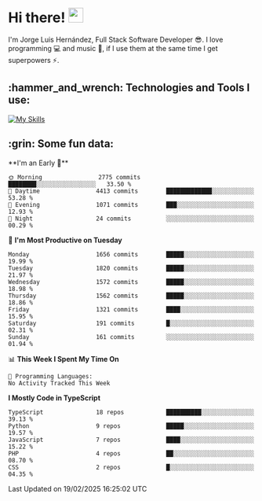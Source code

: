 <h1 align="left">
 <abc>
  <br>Hi there! <img src="https://user-images.githubusercontent.com/42378118/110234147-e3259600-7f4e-11eb-95be-0c4047144dea.gif" width="30"><br>
 </abc>
</h1>

I'm Jorge Luis Hernández, Full Stack Software Developer :sunglasses:. I love programming :computer: and music :musical_score:, if I use them at the same time I get superpowers :zap:. 


<h2 align="left">:hammer_and_wrench: Technologies and Tools I use:</h2>

[![My Skills](https://skillicons.dev/icons?i=js,ts,html,css,py,vue,react,next,nest,postgres,mysql)](https://skillicons.dev)

<h2 align="left">:grin: Some fun data:</h2>
<!--START_SECTION:waka-->
**I'm an Early 🐤** 

```text
🌞 Morning                2775 commits        ████████░░░░░░░░░░░░░░░░░   33.50 % 
🌆 Daytime                4413 commits        █████████████░░░░░░░░░░░░   53.28 % 
🌃 Evening                1071 commits        ███░░░░░░░░░░░░░░░░░░░░░░   12.93 % 
🌙 Night                  24 commits          ░░░░░░░░░░░░░░░░░░░░░░░░░   00.29 % 
```
📅 **I'm Most Productive on Tuesday** 

```text
Monday                   1656 commits        █████░░░░░░░░░░░░░░░░░░░░   19.99 % 
Tuesday                  1820 commits        █████░░░░░░░░░░░░░░░░░░░░   21.97 % 
Wednesday                1572 commits        █████░░░░░░░░░░░░░░░░░░░░   18.98 % 
Thursday                 1562 commits        █████░░░░░░░░░░░░░░░░░░░░   18.86 % 
Friday                   1321 commits        ████░░░░░░░░░░░░░░░░░░░░░   15.95 % 
Saturday                 191 commits         █░░░░░░░░░░░░░░░░░░░░░░░░   02.31 % 
Sunday                   161 commits         ░░░░░░░░░░░░░░░░░░░░░░░░░   01.94 % 
```


📊 **This Week I Spent My Time On** 

```text
💬 Programming Languages: 
No Activity Tracked This Week
```

**I Mostly Code in TypeScript** 

```text
TypeScript               18 repos            ██████████░░░░░░░░░░░░░░░   39.13 % 
Python                   9 repos             █████░░░░░░░░░░░░░░░░░░░░   19.57 % 
JavaScript               7 repos             ████░░░░░░░░░░░░░░░░░░░░░   15.22 % 
PHP                      4 repos             ██░░░░░░░░░░░░░░░░░░░░░░░   08.70 % 
CSS                      2 repos             █░░░░░░░░░░░░░░░░░░░░░░░░   04.35 % 
```




 Last Updated on 19/02/2025 16:25:02 UTC
<!--END_SECTION:waka-->

